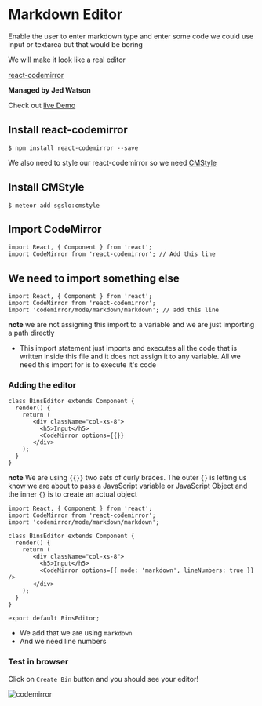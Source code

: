 # Markdown Editor
Enable the user to enter markdown
type and enter some code
we could use input or textarea but that would be boring

We will make it look like a real editor

[react-codemirror](https://github.com/JedWatson/react-codemirror)

**Managed by Jed Watson**

Check out [live Demo](https://github.com/JedWatson/react-codemirror)

## Install react-codemirror
`$ npm install react-codemirror --save`

We also need to style our react-codemirror so we need [CMStyle](https://atmospherejs.com/sgslo/cmstyle)

## Install CMStyle
`$ meteor add sgslo:cmstyle`

## Import CodeMirror
```
import React, { Component } from 'react';
import CodeMirror from 'react-codemirror'; // Add this line
```

## We need to import something else
```
import React, { Component } from 'react';
import CodeMirror from 'react-codemirror';
import 'codemirror/mode/markdown/markdown'; // add this line
```

**note** we are not assigning this import to a variable and we are just importing a path directly

* This import statement just imports and executes all the code that is written inside this file and it does not assign it to any variable. All we need this import for is to execute it's code

### Adding the editor
```
class BinsEditor extends Component {
  render() {
    return (
       <div className="col-xs-8">
         <h5>Input</h5>
         <CodeMirror options={{}}
       </div>
    );
  }
}
```

**note** We are using `{{}}` two sets of curly braces. The outer `{}` is letting us know we are about to pass a JavaScript variable or JavaScript Object and the inner `{}` is to create an actual object

```
import React, { Component } from 'react';
import CodeMirror from 'react-codemirror';
import 'codemirror/mode/markdown/markdown';

class BinsEditor extends Component {
  render() {
    return (
       <div className="col-xs-8">
         <h5>Input</h5>
         <CodeMirror options={{ mode: 'markdown', lineNumbers: true }} />
       </div>
    );
  }
}

export default BinsEditor;
```

* We add that we are using `markdown`
* And we need line numbers

### Test in browser
Click on `Create Bin` button and you should see your editor!

![codemirror](https://i.imgur.com/onf3ka5.png)



